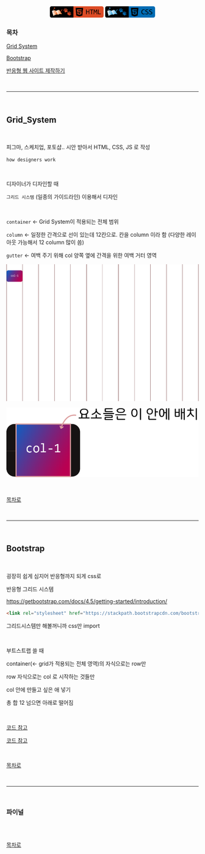 <p align="center">
    <a href="https://github.com/seol-yu/TIL/tree/master/HTML_CSS/HTML_CSS/CSS">
    <img src="https://github.com/seol-yu/TIL/blob/master/images/html-badge-logo.png?raw=true" height=30 /></a>
    <a href="https://github.com/seol-yu/TIL/tree/master/HTML_CSS/HTML_CSS/CSS">
    <img src="https://github.com/seol-yu/TIL/blob/master/images/css-badge-logo.png?raw=true" height=30 /></a>
</p>


### 목차

[Grid System](#Grid_System)

[Bootstrap](#Bootstrap)

[반응형 웹 사이트 제작하기](#파이널)

<br />

---

<br />

## Grid_System

<br />

피그마, 스케치업, 포토샵.. 시안 받아서 HTML, CSS, JS 로 작성

`how designers work`

<br />

디자이너가 디자인할 때 

`그리드 시스템` (일종의 가이드라인) 이용해서 디자인

<br />

`container` <- Grid System이 적용되는 전체 범위

`column` <- 일정한 간격으로 선이 있는데 12칸으로. 칸을 column 이라 함 (다양한 레이아웃 가능해서 12 column 많이 씀)

`gutter` <- 여백 주기 위해 col 양쪽 옆에 간격을 위한 여백 거터 영역

![8](../imgs/8.png)

![9](../imgs/9.png)

<br />

[목차로](#Page_Layout)

<br />

---

<br />

## Bootstrap

<br />

굉장히 쉽게 심지어 반응형까지 되게 css로

반응형 그리드 시스템

https://getbootstrap.com/docs/4.5/getting-started/introduction/

```html
<link rel="stylesheet" href="https://stackpath.bootstrapcdn.com/bootstrap/4.5.0/css/bootstrap.min.css" integrity="sha384-9aIt2nRpC12Uk9gS9baDl411NQApFmC26EwAOH8WgZl5MYYxFfc+NcPb1dKGj7Sk" crossorigin="anonymous">
```

그리드시스템만 해볼꺼니까 css만 import

<br />

부트스트랩 쓸 때

container(<- grid가 적용되는 전체 영역)의 자식으로는 row만

row 자식으로는 col 로 시작하는 것들만

col 안에 만들고 싶은 애 넣기

총 합 12 넘으면 아래로 떨어짐

<br />

[코드 참고](./실습/12PageLayout_02Bootstrap/1.html)

[코드 참고](./실습/12PageLayout_02Bootstrap/index.html)

<br />

[목차로](#Page_Layout)

<br />

---

<br />

### 파이널

<br />



<br />

[목차로](#Page_Layout)

<br />

